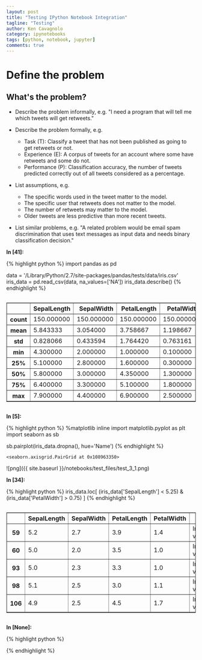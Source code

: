 ```yaml
---
layout: post
title: "Testing IPython Notebook Integration"
tagline: "Testing"
author: Ken Cavagnolo
category: ipynotebooks
tags: [python, notebook, jupyter]
comments: true
---
```


# Define the problem

## What's the problem?
* Describe the problem informally, e.g. "I need a program that will tell me which tweets will get retweets."

* Describe the problem formally, e.g.
    * Task (T): Classify a tweet that has not been published as going to get retweets or not.
    * Experience (E): A corpus of tweets for an account where some have retweets and some do not.
    * Performance (P): Classification accuracy, the number of tweets predicted correctly out of all tweets considered as a percentage.

* List assumptions, e.g.
    * The specific words used in the tweet matter to the model.
    * The specific user that retweets does not matter to the model.
    * The number of retweets may matter to the model.
    * Older tweets are less predictive than more recent tweets.

* List similar problems, e.g. "A related problem would be email spam discrimination that uses text messages as input data and needs binary classification decision."

**In [41]:**

{% highlight python %}
import pandas as pd

data = '/Library/Python/2.7/site-packages/pandas/tests/data/iris.csv'
iris_data = pd.read_csv(data, na_values=['NA'])
iris_data.describe()
{% endhighlight %}




<div style="max-height:1000px;max-width:1500px;overflow:auto;">
<table border="1" class="dataframe">
  <thead>
    <tr style="text-align: right;">
      <th></th>
      <th>SepalLength</th>
      <th>SepalWidth</th>
      <th>PetalLength</th>
      <th>PetalWidth</th>
    </tr>
  </thead>
  <tbody>
    <tr>
      <th>count</th>
      <td>150.000000</td>
      <td>150.000000</td>
      <td>150.000000</td>
      <td>150.000000</td>
    </tr>
    <tr>
      <th>mean</th>
      <td>5.843333</td>
      <td>3.054000</td>
      <td>3.758667</td>
      <td>1.198667</td>
    </tr>
    <tr>
      <th>std</th>
      <td>0.828066</td>
      <td>0.433594</td>
      <td>1.764420</td>
      <td>0.763161</td>
    </tr>
    <tr>
      <th>min</th>
      <td>4.300000</td>
      <td>2.000000</td>
      <td>1.000000</td>
      <td>0.100000</td>
    </tr>
    <tr>
      <th>25%</th>
      <td>5.100000</td>
      <td>2.800000</td>
      <td>1.600000</td>
      <td>0.300000</td>
    </tr>
    <tr>
      <th>50%</th>
      <td>5.800000</td>
      <td>3.000000</td>
      <td>4.350000</td>
      <td>1.300000</td>
    </tr>
    <tr>
      <th>75%</th>
      <td>6.400000</td>
      <td>3.300000</td>
      <td>5.100000</td>
      <td>1.800000</td>
    </tr>
    <tr>
      <th>max</th>
      <td>7.900000</td>
      <td>4.400000</td>
      <td>6.900000</td>
      <td>2.500000</td>
    </tr>
  </tbody>
</table>
</div>



**In [5]:**

{% highlight python %}
%matplotlib inline
import matplotlib.pyplot as plt
import seaborn as sb

sb.pairplot(iris_data.dropna(), hue='Name')
{% endhighlight %}




    <seaborn.axisgrid.PairGrid at 0x108963350>




![png]({{ site.baseurl }}/notebooks/test_files/test_3_1.png)


**In [34]:**

{% highlight python %}
iris_data.loc[
    (iris_data['SepalLength'] < 5.25) &
    (iris_data['PetalWidth'] > 0.75)
]
{% endhighlight %}




<div style="max-height:1000px;max-width:1500px;overflow:auto;">
<table border="1" class="dataframe">
  <thead>
    <tr style="text-align: right;">
      <th></th>
      <th>SepalLength</th>
      <th>SepalWidth</th>
      <th>PetalLength</th>
      <th>PetalWidth</th>
      <th>Name</th>
    </tr>
  </thead>
  <tbody>
    <tr>
      <th>59</th>
      <td>5.2</td>
      <td>2.7</td>
      <td>3.9</td>
      <td>1.4</td>
      <td>Iris-versicolor</td>
    </tr>
    <tr>
      <th>60</th>
      <td>5.0</td>
      <td>2.0</td>
      <td>3.5</td>
      <td>1.0</td>
      <td>Iris-versicolor</td>
    </tr>
    <tr>
      <th>93</th>
      <td>5.0</td>
      <td>2.3</td>
      <td>3.3</td>
      <td>1.0</td>
      <td>Iris-versicolor</td>
    </tr>
    <tr>
      <th>98</th>
      <td>5.1</td>
      <td>2.5</td>
      <td>3.0</td>
      <td>1.1</td>
      <td>Iris-versicolor</td>
    </tr>
    <tr>
      <th>106</th>
      <td>4.9</td>
      <td>2.5</td>
      <td>4.5</td>
      <td>1.7</td>
      <td>Iris-virginica</td>
    </tr>
  </tbody>
</table>
</div>



**In [None]:**

{% highlight python %}

{% endhighlight %}
